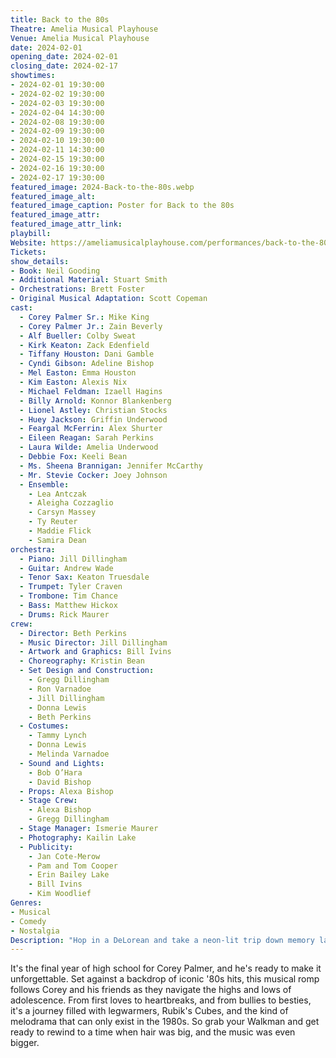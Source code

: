 ```yaml
---
title: Back to the 80s
Theatre: Amelia Musical Playhouse
Venue: Amelia Musical Playhouse
date: 2024-02-01
opening_date: 2024-02-01
closing_date: 2024-02-17
showtimes:
- 2024-02-01 19:30:00
- 2024-02-02 19:30:00
- 2024-02-03 19:30:00
- 2024-02-04 14:30:00
- 2024-02-08 19:30:00
- 2024-02-09 19:30:00
- 2024-02-10 19:30:00
- 2024-02-11 14:30:00
- 2024-02-15 19:30:00
- 2024-02-16 19:30:00
- 2024-02-17 19:30:00
featured_image: 2024-Back-to-the-80s.webp
featured_image_alt: 
featured_image_caption: Poster for Back to the 80s
featured_image_attr: 
featured_image_attr_link: 
playbill:
Website: https://ameliamusicalplayhouse.com/performances/back-to-the-80s-musical/
Tickets: 
show_details: 
- Book: Neil Gooding
- Additional Material: Stuart Smith
- Orchestrations: Brett Foster
- Original Musical Adaptation: Scott Copeman
cast:
  - Corey Palmer Sr.: Mike King
  - Corey Palmer Jr.: Zain Beverly
  - Alf Bueller: Colby Sweat
  - Kirk Keaton: Zack Edenfield
  - Tiffany Houston: Dani Gamble
  - Cyndi Gibson: Adeline Bishop
  - Mel Easton: Emma Houston
  - Kim Easton: Alexis Nix
  - Michael Feldman: Izaell Hagins
  - Billy Arnold: Konnor Blankenberg
  - Lionel Astley: Christian Stocks
  - Huey Jackson: Griffin Underwood
  - Feargal McFerrin: Alex Shurter
  - Eileen Reagan: Sarah Perkins
  - Laura Wilde: Amelia Underwood
  - Debbie Fox: Keeli Bean
  - Ms. Sheena Brannigan: Jennifer McCarthy
  - Mr. Stevie Cocker: Joey Johnson
  - Ensemble:
    - Lea Antczak
    - Aleigha Cozzaglio
    - Carsyn Massey
    - Ty Reuter
    - Maddie Flick
    - Samira Dean
orchestra:
  - Piano: Jill Dillingham
  - Guitar: Andrew Wade
  - Tenor Sax: Keaton Truesdale
  - Trumpet: Tyler Craven
  - Trombone: Tim Chance
  - Bass: Matthew Hickox
  - Drums: Rick Maurer
crew:
  - Director: Beth Perkins
  - Music Director: Jill Dillingham
  - Artwork and Graphics: Bill Ivins
  - Choreography: Kristin Bean
  - Set Design and Construction:
    - Gregg Dillingham
    - Ron Varnadoe
    - Jill Dillingham
    - Donna Lewis
    - Beth Perkins
  - Costumes:
    - Tammy Lynch
    - Donna Lewis
    - Melinda Varnadoe
  - Sound and Lights:
    - Bob O’Hara
    - David Bishop
  - Props: Alexa Bishop
  - Stage Crew:
    - Alexa Bishop
    - Gregg Dillingham
  - Stage Manager: Ismerie Maurer
  - Photography: Kailin Lake
  - Publicity:
    - Jan Cote-Merow
    - Pam and Tom Cooper
    - Erin Bailey Lake
    - Bill Ivins
    - Kim Woodlief
Genres:
- Musical
- Comedy
- Nostalgia
Description: "Hop in a DeLorean and take a neon-lit trip down memory lane in this jukebox musical extravaganza."
---
```

It's the final year of high school for Corey Palmer, and he's ready to make it unforgettable. Set against a backdrop of iconic '80s hits, this musical romp follows Corey and his friends as they navigate the highs and lows of adolescence. From first loves to heartbreaks, and from bullies to besties, it's a journey filled with legwarmers, Rubik's Cubes, and the kind of melodrama that can only exist in the 1980s. So grab your Walkman and get ready to rewind to a time when hair was big, and the music was even bigger.